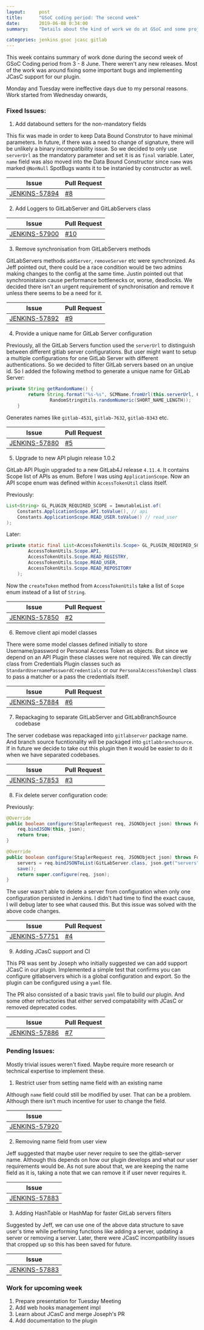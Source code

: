 ```yaml
---
layout:     post
title:      "GSoC coding period: The second week"
date:       2019-06-08 0:34:00
summary:    "Details about the kind of work we do at GSoC and some project specific details."

categories: jenkins gsoc jcasc gitlab
---
```


This week contains summary of work done during the second week of GSoC Coding period from 3 - 8 June. There weren't any new releases. Most of the work was around fixing some important bugs and implementing JCasC support for our plugin.

Monday and Tuesday were ineffective days due to my personal reasons. Work started from Wednesday onwards,

### Fixed Issues:

1) Add databound setters for the non-mandatory fields

This fix was made in order to keep Data Bound Construtor to have minimal parameters. In future, if there was a need to change of signature, there will be unlikely a binary incompatibility issue. So we decided to only use `serverUrl` as the mandatory parameter and set it is as `final` variable. Later, `name` field was also moved into the Data Bound Constructor since `name` was marked `@NonNull` SpotBugs wants it to be instanied by constructor as well. 


|  Issue 	|   Pull Request	| 
|---	    |---	            |
| [JENKINS-57894](https://issues.jenkins-ci.org/browse/JENKINS-57894) | [#8](https://github.com/baymac/gitlab-branch-source-plugin/pull/8)	|   


2) Add Loggers to GitLabServer and GitLabServers class

|  Issue 	|   Pull Request	| 
|---	    |---	            |
| [JENKINS-57900](https://issues.jenkins-ci.org/browse/JENKINS-57900) | [#10](https://github.com/baymac/gitlab-branch-source-plugin/pull/10)

3) Remove synchronisation from GitLabServers methods

GitLabServers methods `addServer`, `removeServer` etc were synchronized. As Jeff pointed out, there could be a race condition would be two admins making changes to the config at the same time. Justin pointed out that synchronistaion cause performance bottlenecks or, worse, deadlocks. We decided there isn't an urgent requirement of synchronisation and remove it unless there seems to be a need for it. 

|  Issue 	|   Pull Request	| 
|---	    |---	            |
| [JENKINS-57892](https://issues.jenkins-ci.org/browse/JENKINS-57892) | [#9](https://github.com/baymac/gitlab-branch-source-plugin/pull/9)

4) Provide a unique name for GitLab Server configuration

Previously, all the GitLab Servers function used the `serverUrl` to distinguish between different gitlab server configurations. But user might want to setup a multiple configurations for one GitLab Server with different authentications. So we decided to filter GitLab servers based on an unqiue id. So I added the following method to generate a unique name for GitLab Server:

```java
private String getRandomName() {
        return String.format("%s-%s", SCMName.fromUrl(this.serverUrl, COMMON_PREFIX_HOSTNAMES),
                RandomStringUtils.randomNumeric(SHORT_NAME_LENGTH));
    }
```

Generates names like `gitlab-4531`, `gitlab-7632`, `gitlab-8343` etc.

|  Issue 	|   Pull Request	| 
|---	    |---	            |
|[JENKINS-57880](https://issues.jenkins-ci.org/browse/JENKINS-57880) | [#5](https://github.com/baymac/gitlab-branch-source-plugin/pull/5)

5) Upgrade to new API plugin release 1.0.2

GitLab API Plugin upgraded to a new GitLab4J release `4.11.4`. It contains Scope list of APIs as enum. Before I was using `ApplicationScope`. Now an API scope enum was defined within `AccessTokenUtil` class itself.

Previously:

```java
List<String> GL_PLUGIN_REQUIRED_SCOPE = ImmutableList.of(
    Constants.ApplicationScope.API.toValue(), // api
    Constants.ApplicationScope.READ_USER.toValue() // read_user
);
```

Later:

```java
private static final List<AccessTokenUtils.Scope> GL_PLUGIN_REQUIRED_SCOPE = ImmutableList.of(
        AccessTokenUtils.Scope.API,
        AccessTokenUtils.Scope.READ_REGISTRY,
        AccessTokenUtils.Scope.READ_USER,
        AccessTokenUtils.Scope.READ_REPOSITORY
    );
```

Now the `createToken` method from `AccessTokenUtils` take a list of `Scope` enum instead of a list of `String`.

|  Issue 	|   Pull Request	| 
|---	    |---	            |
|[JENKINS-57850](https://issues.jenkins-ci.org/browse/JENKINS-57850) | [#2](https://github.com/baymac/gitlab-branch-source-plugin/pull/2)

6) Remove client api model classes

There were some model classes defined initially to store Username/password or Personal Access Token as objects. But since we depend on an API Plugin these classes were not required. We can directly class from Credentials Plugin classes such as `StandardUsernamePasswordCredentials` or our `PersonalAccessTokenImpl` class to pass a matcher or a pass the credentials itself.

|  Issue 	|   Pull Request	| 
|---	    |---	            |
|[JENKINS-57884](https://issues.jenkins-ci.org/browse/JENKINS-57884) | [#6](https://github.com/baymac/gitlab-branch-source-plugin/pull/6/)

7) Repackaging to separate GitLabServer and GitLabBranchSource codebase

The server codebase was repackaged into `gitlabserver` package name. And branch source fucntionality will be packaged into `gitlabbranchsource`. If in future we decide to take out this plugin then it would be easier to do it when we have separated codebases.

|  Issue 	|   Pull Request	| 
|---	    |---	            |
| [JENKINS-57853](https://issues.jenkins-ci.org/browse/JENKINS-57853) | [#3](https://github.com/baymac/gitlab-branch-source-plugin/pull/3)

8) Fix delete server configuration code:

Previously:

```java
@Override
public boolean configure(StaplerRequest req, JSONObject json) throws FormException {
    req.bindJSON(this, json);
    return true;
}
```

```java
@Override
public boolean configure(StaplerRequest req, JSONObject json) throws FormException {
    servers = req.bindJSONToList(GitLabServer.class, json.get("servers"));
    save();
    return super.configure(req, json);
}
```

The user wasn't able to delete a server from configuration when only one configuration persisted in Jenkins. I didn't had time to find the exact cause, I will debug later to see what caused this. But this issue was solved with the above code changes.

|  Issue 	|   Pull Request	| 
|---	    |---	            |
| [JENKINS-57751](https://issues.jenkins-ci.org/browse/JENKINS-57751) | [#4](https://github.com/baymac/gitlab-branch-source-plugin/pull/4)

9) Adding JCasC support and CI

This PR was sent by Joseph who initially suggested we can add support JCasC in our plugin. Implemented a simple test that confirms you can configure gitlabservers which is a global configuration and export. So the plugin can be configured using a `yaml` file. 

The PR also consisted of a basic travis `yaml` file to build our plugin. And some other refractories that either served compatability with JCasC or removed deprecated codes.

|  Issue 	|   Pull Request	| 
|---	    |---	            |
|[JENKINS-57886](https://issues.jenkins-ci.org/browse/JENKINS-57886) | [#7](https://github.com/baymac/gitlab-branch-source-plugin/pull/7)

### Pending Issues:

Mostly trivial issues weren't fixed. Maybe require more research or technical expertise to implement these.

1) Restrict user from setting name field with an existing name

Although `name` field could still be modified by user. That can be a problem. Although there isn't much incentive for user to change the field.

|  Issue 	|   
|---	    |
| [JENKINS-57920](https://issues.jenkins-ci.org/browse/JENKINS-57920)

2) Removing name field from user view

Jeff suggested that maybe user never require to see the gitlab-server name. Although this depends on how our plugin develops and what our user requirements would be. As not sure about that, we are keeping the name field as it is, taking a note that we can remove it if user never requires it.

|  Issue 	|   
|---	    |
| [JENKINS-57883](https://issues.jenkins-ci.org/browse/JENKINS-57883)

3) Adding HashTable or HashMap for faster GitLab servers filters

Suggested by Jeff, we can use one of the above data structure to save user's time while performing functions like adding a server, updating a server or removing a server. Later, there were JCasC incompatibility issues that cropped up so this has been saved for future.

|  Issue 	|   
|---	    |
| [JENKINS-57883](https://issues.jenkins-ci.org/browse/JENKINS-57883)

### Work for upcoming week

1. Prepare presentation for Tuesday Meeting
2. Add web hooks management impl
3. Learn about JCasC and merge Joseph's PR
4. Add documentation to the plugin